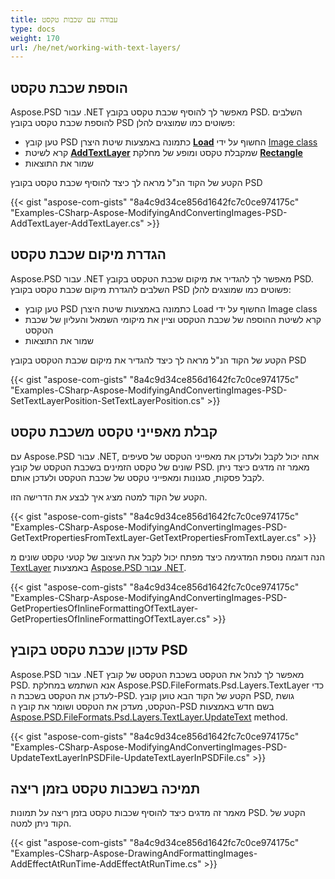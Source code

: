 ```yaml
---
title: עבודה עם שכבות טקסט
type: docs
weight: 170
url: /he/net/working-with-text-layers/
---
```


## **הוספת שכבת טקסט**
Aspose.PSD עבור .NET מאפשר לך להוסיף שכבת טקסט בקובץ PSD. השלבים להוספת שכבת טקסט בקובץ PSD פשוטים כמו שמוצגים להלן:

- טען קובץ PSD כתמונה באמצעות שיטת היצרן [**Load**](https://reference.aspose.com/psd/net/aspose.psd/image/methods/load/index) החשוף על ידי [Image class](https://reference.aspose.com/js/net/aspose.psd/image)
- קרא לשיטת [**AddTextLayer**](https://reference.aspose.com/psd/net/aspose.psd/fileformats/psd/psdimage/methods/addtextlayer) שמקבלת טקסט ומופע של מחלקת [**Rectangle**](https://reference.aspose.com/psd/net/aspose.psd/rectangle)  
- שמור את התוצאות

הקטע של הקוד הנ"ל מראה לך כיצד להוסיף שכבת טקסט בקובץ PSD

{{< gist "aspose-com-gists" "8a4c9d34ce856d1642fc7c0ce974175c" "Examples-CSharp-Aspose-ModifyingAndConvertingImages-PSD-AddTextLayer-AddTextLayer.cs" >}}


## **הגדרת מיקום שכבת טקסט**
Aspose.PSD עבור .NET מאפשר לך להגדיר את מיקום שכבת הטקסט בקובץ PSD. השלבים להגדרת מיקום שכבת טקסט בקובץ PSD פשוטים כמו שמוצגים להלן:

- טען קובץ PSD כתמונה באמצעות שיטת היצרן Load החשוף על ידי Image class
- קרא לשיטת ההוספה של שכבת הטקסט וציין את מיקומי השמאל והעליון של שכבת הטקסט
- שמור את התוצאות

הקטע של הקוד הנ"ל מראה לך כיצד להגדיר את מיקום שכבת הטקסט בקובץ PSD

{{< gist "aspose-com-gists" "8a4c9d34ce856d1642fc7c0ce974175c" "Examples-CSharp-Aspose-ModifyingAndConvertingImages-PSD-SetTextLayerPosition-SetTextLayerPosition.cs" >}}


## **קבלת מאפייני טקסט משכבת טקסט**
עם Aspose.PSD עבור .NET, אתה יכול לקבל ולעדכן את מאפייני הטקסט של סעיפים שונים של טקסט הזמינים בשכבת הטקסט של קובץ PSD. מאמר זה מדגים כיצד ניתן לקבל פסקות, סגנונות ומאפייני טקסט של שכבת הטקסט ולעדכן אותם.

הקטע של הקוד למטה מציג איך לבצע את הדרישה הזו.

{{< gist "aspose-com-gists" "8a4c9d34ce856d1642fc7c0ce974175c" "Examples-CSharp-Aspose-ModifyingAndConvertingImages-PSD-GetTextPropertiesFromTextLayer-GetTextPropertiesFromTextLayer.cs" >}}


הנה דוגמה נוספת המדגימה כיצד מפתח יכול לקבל את העיצוב של קטעי טקסט שונים מ [TextLayer](https://reference.aspose.com/net/psd/aspose.psd.fileformats.psd.layers/textlayer) באמצעות [Aspose.PSD עבור .NET](https://products.aspose.com/psd/net).

{{< gist "aspose-com-gists" "8a4c9d34ce856d1642fc7c0ce974175c" "Examples-CSharp-Aspose-ModifyingAndConvertingImages-PSD-GetPropertiesOfInlineFormattingOfTextLayer-GetPropertiesOfInlineFormattingOfTextLayer.cs" >}}


## **עדכון שכבת טקסט בקובץ PSD**
Aspose.PSD עבור .NET מאפשר לך לנהל את הטקסט בשכבת הטקסט של קובץ PSD. אנא השתמש במחלקת Aspose.PSD.FileFormats.Psd.Layers.TextLayer כדי לעדכן את הטקסט בשכבת ה-PSD. הקטע של הקוד הבא טוען קובץ PSD, גושת הטקסט, מעדכן את הטקסט ושומר את קובץ ה-PSD בשם חדש באמצעות [Aspose.PSD.FileFormats.Psd.Layers.TextLayer.UpdateText](https://reference.aspose.com/psd/net/aspose.psd.fileformats/psd/layers/textlayer/methods/updatetext/index) method.

{{< gist "aspose-com-gists" "8a4c9d34ce856d1642fc7c0ce974175c" "Examples-CSharp-Aspose-ModifyingAndConvertingImages-PSD-UpdateTextLayerInPSDFile-UpdateTextLayerInPSDFile.cs" >}}


## **תמיכה בשכבות טקסט בזמן ריצה**
מאמר זה מדגים כיצד להוסיף שכבות טקסט בזמן ריצה על תמונות PSD. הקטע של הקוד ניתן למטה.

{{< gist "aspose-com-gists" "8a4c9d34ce856d1642fc7c0ce974175c" "Examples-CSharp-Aspose-DrawingAndFormattingImages-AddEffectAtRunTime-AddEffectAtRunTime.cs" >}}
